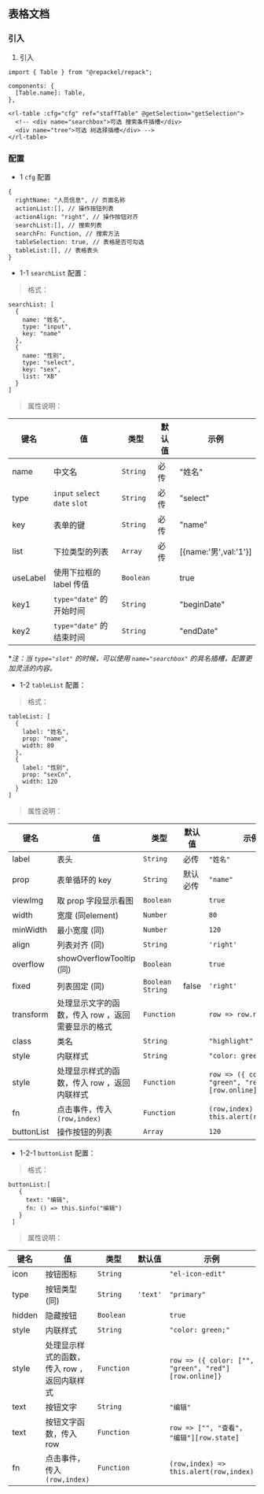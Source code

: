 ## 表格文档


### 引入
1. 引入 
```
import { Table } from "@repackel/repack";
```
```
components: {
  [Table.name]: Table,
},
```
```
<rl-table :cfg="cfg" ref="staffTable" @getSelection="getSelection">
  <!-- <div name="searchbox">可选 搜索条件插槽</div>
  <div name="tree">可选 树选择插槽</div> -->
</rl-table>
```

### 配置

- 1 `cfg` 配置
```
{
  rightName: "人员信息", // 页面名称
  actionList:[], // 操作按钮列表
  actionAlign: "right", // 操作按钮对齐
  searchList:[], // 搜索列表
  searchFn: Function, // 搜索方法
  tableSelection: true, // 表格是否可勾选
  tableList:[], // 表格表头
}
```

- 1-1 `searchList` 配置：

> 格式：
```
searchList: [
  {
    name: "姓名",
    type: "input",
    key: "name"
  },
  {
    name: "性别",
    type: "select",
    key: "sex",
    list: "XB"
  }
]
```
> 属性说明：

| 键名 | 值 | 类型 | 默认值 | 示例 |
| --- | --- | --- |--- | --- |
| name | 中文名 | `String` |必传 |"姓名" |
| type | `input` `select` `date` `slot` | `String` | 必传 |"select" |
| key | 表单的键 | `String` | 必传 | "name"  |
| list | 下拉类型的列表 | `Array` | 必传 | [{name:'男',val:'1'}]
| useLabel | 使用下拉框的 label 传值 | `Boolean` |  | true  |
| key1 | `type="date"` 的开始时间 | `String` |  | "beginDate"  |
| key2 | `type="date"` 的结束时间 | `String` |  | "endDate"  |

**注：当 `type="slot"` 的时候，可以使用 `name="searchbox"` 的具名插槽，配置更加灵活的内容。*


- 1-2 `tableList` 配置：
> 格式：
```
tableList: [
  {
    label: "姓名",
    prop: "name",
    width: 80
  },
  {
    label: "性别",
    prop: "sexCn",
    width: 120
  }
]
```
> 属性说明：

| 键名 | 值 | 类型 | 默认值 | 示例 |
| --- | --- | --- |--- | --- |
| label | 表头 | `String` |必传 |`"姓名"` |
| prop | 表单循环的 key | `String` | 默认必传 |`"name"` |
| viewImg | 取 prop 字段显示看图 | `Boolean` | | `true` |
| width | 宽度 (同element) | `Number` | | `80`  |
| minWidth | 最小宽度 (同) | `Number` | | `120`  |
| align | 列表对齐 (同) | `String` |  | `'right'`  |
| overflow | showOverflowTooltip (同) | `Boolean` |  | `true` |
| fixed | 列表固定 (同) | `Boolean` `String` | false | `'right'`  |
| transform | 处理显示文字的函数，传入 row ，返回需要显示的格式 | `Function` |  | `row => row.num + 'kg'` | 
| class | 类名 | `String` | | `"highlight"`  |
| style | 内联样式 | `String` | | `"color: green;"`  |
| style | 处理显示样式的函数，传入 row ，返回内联样式 | `Function` | | `row => ({ color: ["", "green", "red"][row.online]}`  |
| fn | 点击事件，传入 `(row,index)` | `Function` | | `(row,index) => this.alert(row,index)`  |
| buttonList | 操作按钮的列表 | `Array` | | `120`  |


- 1-2-1 `buttonList` 配置：
> 格式：
```
buttonList:[
   {
     text: "编辑",
     fn: () => this.$info("编辑")
   }
 ]
```
> 属性说明：

| 键名 | 值 | 类型 | 默认值 | 示例 |
| --- | --- | --- |--- | --- |
| icon | 按钮图标 | `String` | | `"el-icon-edit"`  |
| type | 按钮类型(同) | `String` | `'text'` | `"primary"`  |
| hidden | 隐藏按钮 | `Boolean` | | `true`  |
| style | 内联样式 | `String` | | `"color: green;"`  |
| style | 处理显示样式的函数，传入 row ，返回内联样式 | `Function` | | `row => ({ color: ["", "green", "red"][row.online]}`  |
| text | 按钮文字 | `String` | | `"编辑"`  |
| text |按钮文字函数，传入 row | `Function` | | `row => ["", "查看", "编辑"][row.state]`  |
| fn | 点击事件，传入 `(row,index)` | `Function` | | `(row,index) => this.alert(row,index)`  |

